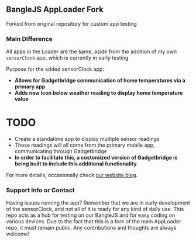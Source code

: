 ## BangleJS AppLoader Fork

Forked from original repository for custom app testing

### Main Difference

All apps in the Loader are the same, aside from the addition of my own `sensorClock` app, which is currently in early testing


Purpose for the added sensorClock app:

- **Allows for Gadgetbridge communication of home temperatures via a primary app**
- **Adds new icon below weather reading to display home temperature value**

# TODO

- Create a standalone app to display multiple sensor readings
- These readings will all come from the primary mobile app, communicating through Gadgetbridge
- **In order to facilitate this, a customized version of Gadgetbridge is being built to include this additional functionality**


For more details, occasionally check [our website blog](https://www.nullreturn-it.com/blog).


### Support Info or Contact

Having issues running the app? Remember that we are in early development of the sensorClock, and not all of it is ready for any kind of daily use. This repo acts as a hub for testing on our BangleJS and for easy coding on various devices. Due to the fact that this is a fork of the main AppLoader repo, it must remain public. Any contributions and thoughts are always welcome!
